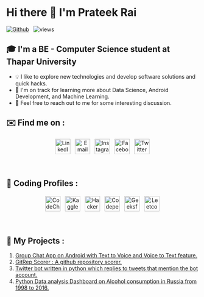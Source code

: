 # Hi there 👋 I'm Prateek Rai

[![Github](https://img.shields.io/github/followers/prateek11rai?label=Follow&style=social)](https://github.com/prateek11rai) &nbsp; ![views](https://komarev.com/ghpvc/?username=prateek11rai&color=blueviolet)

## 🎓 I'm a BE - Computer Science student at Thapar University
* 💡  I like to explore new technologies and develop software solutions and quick hacks.
* 🌱  I'm on track for learning more about Data Science, Android Development, and Machine Learning.
* 💬  Feel free to reach out to me for some interesting discussion.

## ✉️ Find me on :

<p align="center">
 <a href="https://www.linkedin.com/in/prateek-rai-48597b1ab/" target="_blank"><img src="https://img.shields.io/badge/LinkedIn-0077B5?style=for-the-badge&logo=linkedin&logoColor=white" alt="LinkedIn" height="40" style="vertical-align:top; margin:4px"></a>
 <a href="mailto:prateek11rai@gmail.com" target="_blank"> <img src="https://img.shields.io/badge/Gmail-D14836?style=for-the-badge&logo=gmail&logoColor=white" alt="Email me" height="40" style="vertical-align:top; margin:4px"></a>
 <a href="https://www.instagram.com/prateek11rai/" target="_blank"> <img src="https://img.shields.io/badge/Instagram-E4405F?style=for-the-badge&logo=instagram&logoColor=white" alt="Instagram" height="40" style="vertical-align:top; margin:4px"></a>
 <a href="https://www.facebook.com/prateek.rai.10441/" target="_blank"> <img src="https://img.shields.io/badge/Facebook-1877F2?style=for-the-badge&logo=facebook&logoColor=white" alt="Facebook" height="40" style="vertical-align:top; margin:4px"></a>
 <a href="https://twitter.com/Prateek11Rai" target="_blank"> <img src="https://img.shields.io/badge/Twitter-1DA1F2?style=for-the-badge&logo=twitter&logoColor=white" alt="Twitter" height="40" style="vertical-align:top; margin:4px"></a>
</p>

<br />

## 🧰 Coding Profiles : 

<p align="center">
 <a href="https://www.codechef.com/users/prateekrai360" target="_blank"><img src="https://img.shields.io/badge/-CodeChef-5B4638?style=for-the-badge&logo=CodeChef&logoColor=white" alt="CodeChef" height="40" style="vertical-align:top; margin:4px"></a>
 <a href="https://www.kaggle.com/prateek11rai" target="_blank"> <img src="https://img.shields.io/badge/Kaggle-20BEFF?style=for-the-badge&logo=Kaggle&logoColor=white" alt="Kaggle" height="40" style="vertical-align:top; margin:4px"></a>
 <a href="https://www.hackerrank.com/prateekrai360" target="_blank"> <img src="https://img.shields.io/badge/-Hackerrank-2EC866?style=for-the-badge&logo=HackerRank&logoColor=white" alt="HackerRank" height="40" style="vertical-align:top; margin:4px"></a>
 <a href="https://codepen.io/prateek11rai" target="_blank"> <img src="https://img.shields.io/badge/Codepen-000000?style=for-the-badge&logo=codepen&logoColor=white" alt="Codepen" height="40" style="vertical-align:top; margin:4px"></a>
 <a href="https://auth.geeksforgeeks.org/user/prateek11rai/profile" target="_blank"> <img src="https://img.shields.io/badge/GeeksforGeeks-298D46?style=for-the-badge&logo=geeksforgeeks&logoColor=white" alt="GeeksforGeeks" height="40" style="vertical-align:top; margin:4px"></a>
 <a href="https://leetcode.com/prateek11rai/" target="_blank"> <img src="https://img.shields.io/badge/LeetCode-000000?style=for-the-badge&logo=LeetCode&logoColor=#d16c06" alt="Leetcode" height="40" style="vertical-align:top; margin:4px"></a>
</p>

<br />


## :space_invader: My Projects : 

1. <a href="https://github.com/prateek11rai/Group_Chat_App_Project#readme" target="_blank">Group Chat App on Android with Text to Voice and Voice to Text feature.</a>
2. <a href="https://github.com/prateek11rai/Gitrep_Scorer#readme" target="_blank">GitRep Scorer : A github repository scorer.</a>
3. <a href="https://github.com/prateek11rai/twitter-reply-bot#readme" target="_blank">Twitter bot written in python which replies to tweets that mention the bot account.</a>
4. <a href="https://github.com/prateek11rai/russia-alcohol-dashboard#readme" target="_blank">Python Data analysis Dashboard on Alcohol consumption in Russia from 1998 to 2016.</a>

<br/>

<!-- ## :mechanical_arm: GitHub Analytics :

![Prateek's GitHub stat](https://github-readme-stats.vercel.app/api?username=prateek11rai&theme=tokyonight&show_icons=true) &nbsp; ![Top Langs](https://github-readme-stats.vercel.app/api/top-langs/?username=prateek11rai&theme=tokyonight&layout=compact) -->
<!---
prateek11rai/prateek11rai is a ✨ special ✨ repository because its `README.md` (this file) appears on your GitHub profile.
You can click the Preview link to take a look at your changes.
--->
